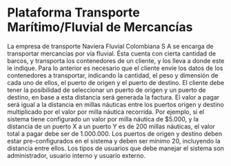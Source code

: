 # Plataforma Transporte Marítimo/Fluvial de Mercancías
La empresa de transporte Naviera Fluvial Colombiana S A se encarga de transportar mercancías por vía fluvial. Ésta cuenta con cierta cantidad de barcos, y transporta los contenedores de un cliente, y los lleva a donde este le indique. 
Para lo anterior es necesario que el cliente envíe los datos de los contenedores a transportar, indicando la cantidad, el peso y dimensión de cada uno de ellos, el puerto de origen y el puerto de destino.
El cliente debe tener la posibilidad de seleccionar un puerto de origen y un puerto de destino, en base a esta distancia será generada la factura. El valor a pagar será igual a la distancia en millas náuticas entre los puertos origen y destino multiplicado por el valor por milla náutica recorrida. Por ejemplo, si el sistema tiene configurado un valor por milla náutica de $5.000, y la distancia de un puerto X a un puerto Y es de 200 millas náuticas, el valor total a pagar debe ser de 1.000.000.
Los puertos de origen y destino deben estar pre-configurados en el sistema y deben ser mínimo  20, incluyendo la distancia entre ellos.
Los tipos de usuarios que debe manejar el sistema son administrador, usuario interno y usuario externo.
